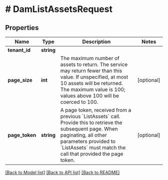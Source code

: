 # # DamListAssetsRequest


## Properties 


Name | Type | Description | Notes
------------ | ------------- | ------------- | -------------
**tenant_id**| **string** |   |
**page_size**| **int** | The maximum number of assets to return. The service may return fewer than this value. If unspecified, at most 10 assets will be returned. The maximum value is 100; values above 100 will be coerced to 100.  | [optional]
**page_token**| **string** | A page token, received from a previous &#x60;ListAssets&#x60; call. Provide this to retrieve the subsequent page.   When paginating, all other parameters provided to &#x60;ListAssets&#x60; must match the call that provided the page token.  | [optional]


[[Back to Model list]](../../README.md#models) [[Back to API list]](../../README.md#endpoints) [[Back to README]](../../README.md)

